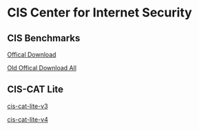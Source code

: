 # CIS Center for Internet Security

## CIS Benchmarks

[Offical Download](https://downloads.cisecurity.org/#/)

[Old Offical Download All](https://downloads.cisecurity.org/#/all)

## CIS-CAT Lite

[cis-cat-lite-v3](https://downloads.cisecurity.org/cis-cat-lite-v3)

[cis-cat-lite-v4](https://downloads.cisecurity.org/cis-cat-lite-v4)

